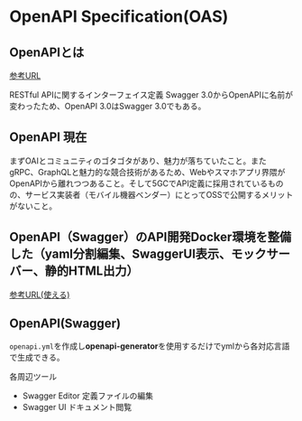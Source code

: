 # OpenAPI Specification(OAS)

## OpenAPIとは

[参考URL](https://girigiribauer.com/tech/20190318/)

RESTful APIに関するインターフェイス定義
Swagger 3.0からOpenAPIに名前が変わったため、OpenAPI 3.0はSwagger 3.0でもある。

## OpenAPI 現在

まずOAIとコミュニティのゴタゴタがあり、魅力が落ちていたこと。またgRPC、GraphQLと魅力的な競合技術があるため、Webやスマホアプリ界隈がOpenAPIから離れつつあること。そして5GCでAPI定義に採用されているものの、サービス実装者（モバイル機器ベンダー）にとってOSSで公開するメリットがないこと。

## OpenAPI（Swagger）のAPI開発Docker環境を整備した（yaml分割編集、SwaggerUI表示、モックサーバー、静的HTML出力）

[参考URL(使える)](https://qiita.com/minato-naka/items/3b0bcf0788a2150f3171)


## OpenAPI(Swagger)

`openapi.yml`を作成し**openapi-generator**を使用するだけでymlから各対応言語で生成できる。

各周辺ツール
- Swagger Editor
定義ファイルの編集
- Swagger UI
ドキュメント閲覧